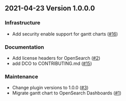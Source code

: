 ## 2021-04-23 Version 1.0.0.0

### Infrastructure
* Add security enable support for gantt charts ([#16](https://github.com/opendistro-for-elasticsearch/kibana-visualizations/pull/16))

### Documentation
* Add license headers for OpenSearch ([#2](https://github.com/opensearch-project/dashboards-visualizations/pull/2))
* add DCO to CONTRIBUTING.md ([#15](https://github.com/opendistro-for-elasticsearch/kibana-visualizations/pull/15))

### Maintenance
* Change plugin versions to 1.0.0 ([#3](https://github.com/opensearch-project/dashboards-visualizations/pull/3))
* Migrate gantt chart to OpenSearch Dashboards ([#1](https://github.com/opensearch-project/dashboards-visualizations/pull/1))
